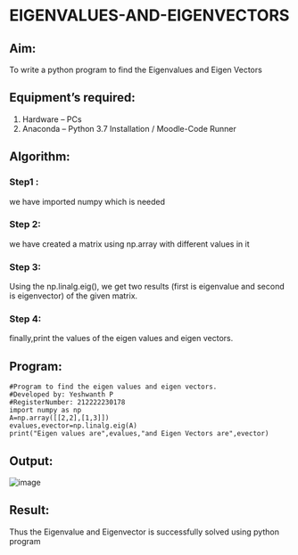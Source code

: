 # EIGENVALUES-AND-EIGENVECTORS
## Aim:
To write a python program to find the Eigenvalues and Eigen Vectors
## Equipment’s required:
1. 	Hardware – PCs
2. 	Anaconda – Python 3.7 Installation / Moodle-Code Runner
## Algorithm:
### Step1 : 
we have imported numpy which is needed
### Step 2: 
we have created a matrix using np.array with different values in it
### Step 3:
Using the np.linalg.eig(),  we get two results (first is eigenvalue and second is eigenvector) of the given matrix.
### Step 4: 
finally,print the values of the eigen values and eigen vectors.

## Program:
```
#Program to find the eigen values and eigen vectors.
#Developed by: Yeshwanth P
#RegisterNumber: 212222230178
import numpy as np
A=np.array([[2,2],[1,3]])
evalues,evector=np.linalg.eig(A)
print("Eigen values are",evalues,"and Eigen Vectors are",evector)
```

## Output:
![image](https://user-images.githubusercontent.com/119476088/229994152-79452ad7-7c59-4546-939a-27870925ba24.png)

## Result:
Thus the Eigenvalue and Eigenvector is successfully solved using python program
